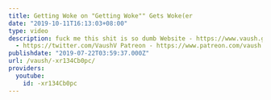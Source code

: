 ```yaml
---
title: Getting Woke on "Getting Woke"" Gets Woke(er
date: "2019-10-11T16:13:03+08:00"
type: video
description: fuck me this shit is so dumb Website - https://www.vaush.gg/ Twitter
  - https://twitter.com/VaushV Patreon - https://www.patreon.com/vaush Donate - https://www.paypal.me/vaush
publishdate: "2019-07-22T03:59:37.000Z"
url: /vaush/-xr134Cb0pc/
providers:
  youtube:
    id: -xr134Cb0pc
---
```

